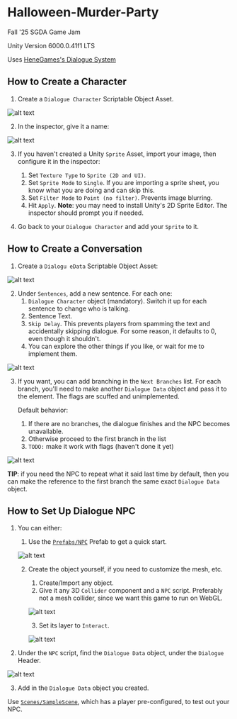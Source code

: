 # Halloween-Murder-Party
Fall '25 SGDA Game Jam

Unity Version 6000.0.41f1 LTS

Uses [HeneGames's Dialogue System](https://assetstore.unity.com/packages/tools/gui/dialogue-system-248969)

## How to Create a Character

1. Create a `Dialogue Character` Scriptable Object Asset. 

![alt text](README-info/createdialoguecharacter.png)

2. In the inspector, give it a name: 

![alt text](README-info/Poop.png)

3. If you haven't created a Unity `Sprite` Asset, import your image, then configure it in the inspector:
   1. Set `Texture Type` to `Sprite (2D and UI)`.
   2. Set `Sprite Mode` to `Single`. If you are importing a sprite sheet, you know what you are doing and can skip this.
   3. Set `Filter Mode` to `Point (no filter)`. Prevents image blurring.
   4. Hit `Apply`.
**Note**: you may need to install Unity's 2D Sprite Editor. The inspector should prompt you if needed.

4. Go back to your `Dialogue Character` and add your `Sprite` to it.

## How to Create a Conversation

1. Create a `Dialogu eData` Scriptable Object Asset:

![alt text](README-info/createdialoguedata.png)

2. Under `Sentences`, add a new sentence. For each one:
   1. `Dialogue Character` object (mandatory). Switch it up for each sentence to change who is talking.
   2. Sentence Text.
   3. `Skip Delay`. This prevents players from spamming the text and accidentally skipping dialogue. For some reason, it defaults to 0, even though it shouldn't.
   4. You can explore the other things if you like, or wait for me to implement them.

![alt text](README-info/addsentences.png)

3. If you want, you can add branching in the `Next Branches` list. For each branch, you'll need to make another `Dialogue Data` object and pass it to the element. The flags are scuffed and unimplemented. 
   
   Default behavior:
   1. If there are no branches, the dialogue finishes and the NPC becomes unavailable.
   2. Otherwise proceed to the first branch in the list
   3. `TODO:` make it work with flags (haven't done it yet)

![alt text](README-info/branches.png)

**TIP**: if you need the NPC to repeat what it said last time by default, then you can make the reference to the first branch the same exact `Dialogue Data` object.

## How to Set Up Dialogue NPC

1. You can either:
   1. Use the [`Prefabs/NPC`](Assets/Prefabs/NPC.prefab) Prefab to get a quick start. 
   
   ![alt text](README-info/npcprefab.png)

   2. Create the object yourself, if you need to customize the mesh, etc.
      1. Create/Import any object.
      2. Give it any 3D `Collider` component and a `NPC` script. Preferably not a mesh collider, since we want this game to run on WebGL. 
      
      ![alt text](README-info/addcomponents.png)

      3. Set its layer to `Interact`. 
      
      ![alt text](README-info/setlayer.png)

2. Under the `NPC` script, find the `Dialogue Data` object, under the `Dialogue` Header. 

![alt text](README-info\npc_inspector_dialogue.png)

3. Add in the `Dialogue Data` object you created.

Use [`Scenes/SampleScene`](Assets/Scenes/SampleScene.unity), which has a player pre-configured, to test out your NPC.